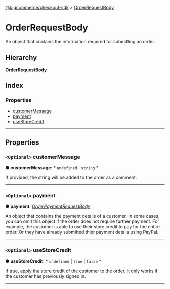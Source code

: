 [@bigcommerce/checkout-sdk](../README.md) > [OrderRequestBody](../interfaces/orderrequestbody.md)

# OrderRequestBody

An object that contains the information required for submitting an order.

## Hierarchy

**OrderRequestBody**

## Index

### Properties

* [customerMessage](orderrequestbody.md#customermessage)
* [payment](orderrequestbody.md#payment)
* [useStoreCredit](orderrequestbody.md#usestorecredit)

---

## Properties

<a id="customermessage"></a>

### `<Optional>` customerMessage

**● customerMessage**: * `undefined` &#124; `string`
*

If provided, the string will be added to the order as a comment.

___
<a id="payment"></a>

### `<Optional>` payment

**● payment**: *[OrderPaymentRequestBody](orderpaymentrequestbody.md)*

An object that contains the payment details of a customer. In some cases, you can omit this object if the order does not require further payment. For example, the customer is able to use their store credit to pay for the entire order. Or they have already submitted thier payment details using PayPal.

___
<a id="usestorecredit"></a>

### `<Optional>` useStoreCredit

**● useStoreCredit**: * `undefined` &#124; `true` &#124; `false`
*

If true, apply the store credit of the customer to the order. It only works if the customer has previously signed in.

___

